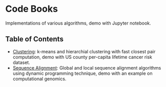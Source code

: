 # Code Books
Implementations of various algorithms, demo with Jupyter notebook.

## Table of Contents

- [Clustering](https://github.com/xuedong/codebooks/blob/master/clustering/clustering.ipynb): k-means and hierarchial clustering with fast closest pair computation, demo with US county per-capita lifetime cancer risk dataset.
- [Sequence Alignment](https://github.com/xuedong/codebooks/blob/master/sequence_alignment/sequence_alignment.ipynb): Global and local sequence alignment algorithms using dynamic programming technique, demo with an example on computational genomics.
